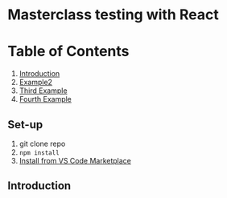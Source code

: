 # Masterclass testing with React

# Table of Contents

1. [Introduction](#Introduction)
2. [Example2](#example2)
3. [Third Example](#third-example)
4. [Fourth Example](#fourth-examplehttpwwwfourthexamplecom)

## Set-up

1. git clone repo
2. `npm install`
3. [Install from VS Code Marketplace](https://marketplace.visualstudio.com/items?itemName=vitest.explorer)

## Introduction
